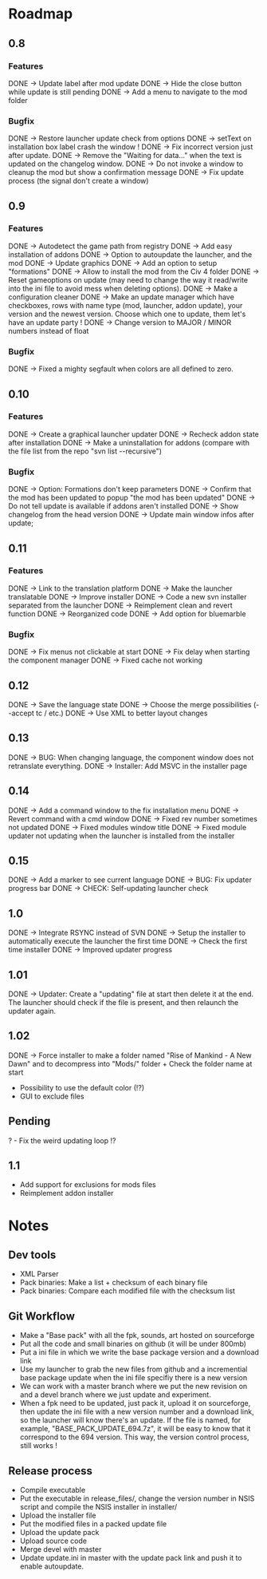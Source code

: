 # Roadmap
## 0.8
### Features

DONE -> Update label after mod update
DONE -> Hide the close button while update is still pending
DONE -> Add a menu to navigate to the mod folder

### Bugfix

DONE -> Restore launcher update check from options
DONE -> setText on installation box label crash the window !
DONE -> Fix incorrect version just after update.
DONE -> Remove the "Waiting for data..." when the text is updated on the changelog window.
DONE -> Do not invoke a window to cleanup the mod but show a confirmation message
DONE -> Fix update process (the signal don't create a window)

## 0.9
### Features

DONE -> Autodetect the game path from registry
DONE -> Add easy installation of addons
DONE -> Option to autoupdate the launcher, and the mod
DONE -> Update graphics
DONE -> Add an option to setup "formations"
DONE -> Allow to install the mod from the Civ 4 folder
DONE -> Reset gameoptions on update (may need to change the way it read/write into the ini file to avoid mess when deleting options).
DONE -> Make a configuration cleaner
DONE -> Make an update manager which have checkboxes, rows with name type (mod, launcher, addon update), your version and the newest version. Choose which one to update, them let's have an update party !
DONE -> Change version to MAJOR / MINOR numbers instead of float

### Bugfix
DONE -> Fixed a mighty segfault when colors are all defined to zero.

## 0.10
### Features
DONE -> Create a graphical launcher updater
DONE -> Recheck addon state after installation
DONE -> Make a uninstallation for addons (compare with the file list from the repo "svn list --recursive")


### Bugfix
DONE -> Option: Formations don't keep parameters
DONE -> Confirm that the mod has been updated to popup "the mod has been updated"
DONE -> Do not tell update is available if addons aren't installed
DONE -> Show changelog from the head version
DONE -> Update main window infos after update;

## 0.11
### Features
DONE -> Link to the translation platform
DONE -> Make the launcher translatable
DONE -> Improve installer
DONE -> Code a new svn installer separated from the launcher
DONE -> Reimplement clean and revert function
DONE -> Reorganized code
DONE -> Add option for bluemarble

### Bugfix
DONE -> Fix menus not clickable at start
DONE -> Fix delay when starting the component manager
DONE -> Fixed cache not working

## 0.12
DONE -> Save the language state
DONE -> Choose the merge possibilities (--accept tc / etc.)
DONE -> Use XML to better layout changes

## 0.13
DONE -> BUG: When changing language, the component window does not retranslate everything.
DONE -> Installer: Add MSVC in the installer page

## 0.14
DONE -> Add a command window to the fix installation menu
DONE -> Revert command with a cmd window
DONE -> Fixed rev number sometimes not updated
DONE -> Fixed modules window title
DONE -> Fixed module updater not updating when the launcher is installed from the installer

## 0.15
DONE -> Add a marker to see current language
DONE -> BUG: Fix updater progress bar
DONE -> CHECK: Self-updating launcher check

## 1.0
DONE -> Integrate RSYNC instead of SVN
DONE -> Setup the installer to automatically execute the launcher the first time
DONE -> Check the first time installer
DONE -> Improved updater progress

## 1.01
DONE -> Updater: Create a "updating" file at start then delete it at the end. The launcher should check if the file is present, and then relaunch the updater again.

## 1.02

DONE -> Force installer to make a folder named "Rise of Mankind - A New Dawn" and to decompress into "Mods/" folder + Check the folder name at start
- Possibility to use the default color (!?)
- GUI to exclude files

## Pending
? - Fix the weird updating loop !?

## 1.1
- Add support for exclusions for mods files
- Reimplement addon installer

# Notes
## Dev tools
- XML Parser
- Pack binaries: Make a list + checksum of each binary file
- Pack binaries: Compare each modified file with the checksum list

## Git Workflow
- Make a "Base pack" with all the fpk, sounds, art hosted on sourceforge
- Put all the code and small binaries on github (it will be under 800mb)
- Put a ini file in which we write the base package version and a download link
- Use my launcher to grab the new files from github and a incremential base package update when the ini file specifiy there is a new version
- We can work with a master branch where we put the new revision on and a devel branch where we just update and experiment.
- When a fpk need to be updated, just pack it, upload it on sourceforge, then update the ini file with a new version number and a download link, so the launcher will know there's an update. If the file is named, for example, "BASE_PACK_UPDATE_694.7z", it will be easy to know that it correspond to the 694 version. This way, the version control process, still works !

## Release process
- Compile executable
- Put the executable in release_files/, change the version number in NSIS script and compile the NSIS installer in installer/
- Upload the installer file
- Put the modified files in a packed update file
- Upload the update pack
- Upload source code
- Merge devel with master
- Update update.ini in master with the update pack link and push it to enable autoupdate.
